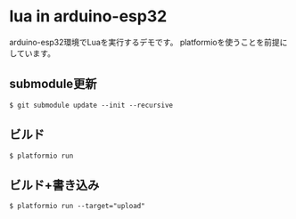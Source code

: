 # lua in arduino-esp32

arduino-esp32環境でLuaを実行するデモです。
platformioを使うことを前提にしています。

## submodule更新

```
$ git submodule update --init --recursive
```

## ビルド

```
$ platformio run
```

## ビルド+書き込み

```
$ platformio run --target="upload"
```
